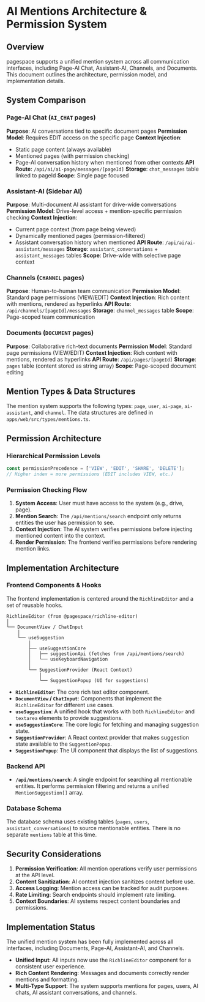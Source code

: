 # AI Mentions Architecture & Permission System

## Overview

pagespace supports a unified mention system across all communication interfaces, including Page-AI Chat, Assistant-AI, Channels, and Documents. This document outlines the architecture, permission model, and implementation details.

## System Comparison

### Page-AI Chat (`AI_CHAT` pages)

**Purpose**: AI conversations tied to specific document pages
**Permission Model**: Requires EDIT access on the specific page
**Context Injection**: 
- Static page content (always available)
- Mentioned pages (with permission checking)
- Page-AI conversation history when mentioned from other contexts
**API Route**: `/api/ai/ai-page/messages/[pageId]`
**Storage**: `chat_messages` table linked to pageId
**Scope**: Single page focused

### Assistant-AI (Sidebar AI)

**Purpose**: Multi-document AI assistant for drive-wide conversations
**Permission Model**: Drive-level access + mention-specific permission checking
**Context Injection**:
- Current page context (from page being viewed)
- Dynamically mentioned pages (permission-filtered)
- Assistant conversation history when mentioned
**API Route**: `/api/ai/ai-assistant/messages`
**Storage**: `assistant_conversations` + `assistant_messages` tables
**Scope**: Drive-wide with selective page context

### Channels (`CHANNEL` pages)

**Purpose**: Human-to-human team communication
**Permission Model**: Standard page permissions (VIEW/EDIT)
**Context Injection**: Rich content with mentions, rendered as hyperlinks
**API Route**: `/api/channels/[pageId]/messages`
**Storage**: `channel_messages` table
**Scope**: Page-scoped team communication

### Documents (`DOCUMENT` pages)

**Purpose**: Collaborative rich-text documents
**Permission Model**: Standard page permissions (VIEW/EDIT)
**Context Injection**: Rich content with mentions, rendered as hyperlinks
**API Route**: `/api/pages/[pageId]`
**Storage**: `pages` table (content stored as string array)
**Scope**: Page-scoped document editing

## Mention Types & Data Structures

The mention system supports the following types: `page`, `user`, `ai-page`, `ai-assistant`, and `channel`. The data structures are defined in `apps/web/src/types/mentions.ts`.

## Permission Architecture

### Hierarchical Permission Levels
```typescript
const permissionPrecedence = ['VIEW', 'EDIT', 'SHARE', 'DELETE'];
// Higher index = more permissions (EDIT includes VIEW, etc.)
```

### Permission Checking Flow

1.  **System Access**: User must have access to the system (e.g., drive, page).
2.  **Mention Search**: The `/api/mentions/search` endpoint only returns entities the user has permission to see.
3.  **Context Injection**: The AI system verifies permissions before injecting mentioned content into the context.
4.  **Render Permission**: The frontend verifies permissions before rendering mention links.

## Implementation Architecture

### Frontend Components & Hooks

The frontend implementation is centered around the `RichlineEditor` and a set of reusable hooks.

```
RichlineEditor (from @pagespace/richline-editor)
│
└── DocumentView / ChatInput
    │
    └── useSuggestion
        │
        ├── useSuggestionCore
        │   ├── suggestionApi (fetches from /api/mentions/search)
        │   └── useKeyboardNavigation
        │
        └── SuggestionProvider (React Context)
            │
            └── SuggestionPopup (UI for suggestions)
```

-   **`RichlineEditor`**: The core rich text editor component.
-   **`DocumentView` / `ChatInput`**: Components that implement the `RichlineEditor` for different use cases.
-   **`useSuggestion`**: A unified hook that works with both `RichlineEditor` and `textarea` elements to provide suggestions.
-   **`useSuggestionCore`**: The core logic for fetching and managing suggestion state.
-   **`SuggestionProvider`**: A React context provider that makes suggestion state available to the `SuggestionPopup`.
-   **`SuggestionPopup`**: The UI component that displays the list of suggestions.

### Backend API

-   **`/api/mentions/search`**: A single endpoint for searching all mentionable entities. It performs permission filtering and returns a unified `MentionSuggestion[]` array.

### Database Schema

The database schema uses existing tables (`pages`, `users`, `assistant_conversations`) to source mentionable entities. There is no separate `mentions` table at this time.

## Security Considerations

1.  **Permission Verification**: All mention operations verify user permissions at the API level.
2.  **Content Sanitization**: AI context injection sanitizes content before use.
3.  **Access Logging**: Mention access can be tracked for audit purposes.
4.  **Rate Limiting**: Search endpoints should implement rate limiting.
5.  **Context Boundaries**: AI systems respect content boundaries and permissions.

## Implementation Status

The unified mention system has been fully implemented across all interfaces, including Documents, Page-AI, Assistant-AI, and Channels.

-   **Unified Input**: All inputs now use the `RichlineEditor` component for a consistent user experience.
-   **Rich Content Rendering**: Messages and documents correctly render mentions and formatting.
-   **Multi-Type Support**: The system supports mentions for pages, users, AI chats, AI assistant conversations, and channels.